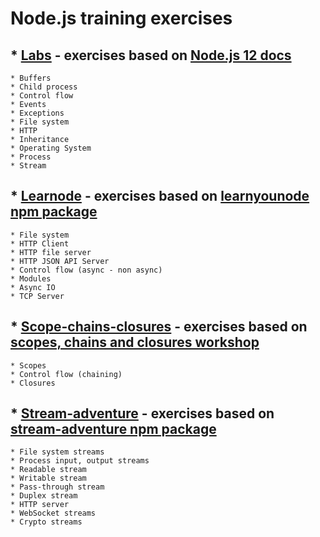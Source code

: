 # Node.js training exercises

## * [Labs](./labs) - exercises based on [Node.js 12 docs](https://nodejs.org/docs/latest-v12.x/api/)
    * Buffers
    * Child process
    * Control flow
    * Events
    * Exceptions
    * File system
    * HTTP
    * Inheritance
    * Operating System
    * Process
    * Stream

## * [Learnode](./learnode) - exercises based on [learnyounode npm package](https://www.npmjs.com/package/learnyounode)
    * File system
    * HTTP Client
    * HTTP file server
    * HTTP JSON API Server
    * Control flow (async - non async)
    * Modules
    * Async IO
    * TCP Server

## * [Scope-chains-closures](./scope-chains-closures) - exercises based on [scopes, chains and closures workshop](https://github.com/workshopper/scope-chains-closures)
    * Scopes
    * Control flow (chaining)
    * Closures

## * [Stream-adventure](./stream-adventure) - exercises based on [stream-adventure npm package](https://www.npmjs.com/package/stream-adventure)
    * File system streams
    * Process input, output streams
    * Readable stream
    * Writable stream
    * Pass-through stream
    * Duplex stream
    * HTTP server
    * WebSocket streams
    * Crypto streams

